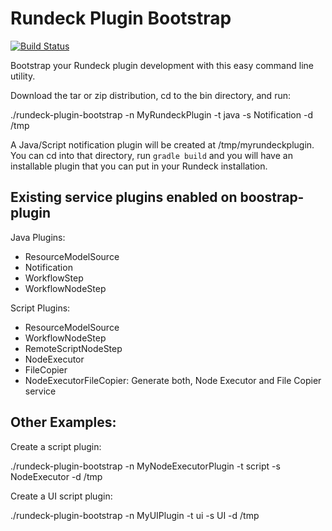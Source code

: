 # Rundeck Plugin Bootstrap

[![Build Status](https://travis-ci.org/rundeck/plugin-bootstrap.svg?branch=master)](https://travis-ci.org/rundeck/plugin-bootstrap)

Bootstrap your Rundeck plugin development with this easy command line utility. 

Download the tar or zip distribution, cd to the bin directory, and run:

./rundeck-plugin-bootstrap -n MyRundeckPlugin -t java -s Notification -d /tmp

A Java/Script notification plugin will be created at /tmp/myrundeckplugin. You can cd into that directory,
run `gradle build` and you will have an installable plugin that you can put in your Rundeck installation.


## Existing service plugins enabled on boostrap-plugin

Java Plugins:
* ResourceModelSource
* Notification
* WorkflowStep
* WorkflowNodeStep

Script Plugins:
* ResourceModelSource
* WorkflowNodeStep
* RemoteScriptNodeStep
* NodeExecutor
* FileCopier
* NodeExecutorFileCopier: Generate both, Node Executor and File Copier service 

## Other Examples: 

Create a script plugin:

./rundeck-plugin-bootstrap -n MyNodeExecutorPlugin -t script -s NodeExecutor -d /tmp

Create a UI script plugin:

./rundeck-plugin-bootstrap -n MyUIPlugin -t ui -s UI -d /tmp
